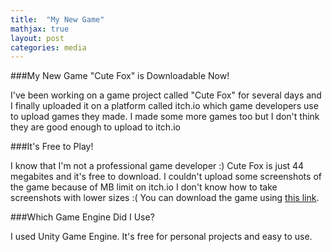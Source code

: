 ```yaml
---
title:  "My New Game"
mathjax: true
layout: post
categories: media
---
```


###My New Game "Cute Fox" is Downloadable Now!

I've been working on a game project called "Cute Fox" for several days and I finally uploaded it on a platform called itch.io which game developers use to upload games they made.
I made some more games too but I don't think they are good enough to upload to itch.io

###It's Free to Play!

I know that I'm not a professional game developer :) Cute Fox is just 44 megabites and it's free to download. I couldn't upload some screenshots of the game because of MB limit on itch.io
I don't know how to take screenshots with lower sizes :( You can download the game using [this link](https://barkinsarikartal.itch.io/cute-fox).

###Which Game Engine Did I Use?

I used Unity Game Engine. It's free for personal projects and easy to use.
